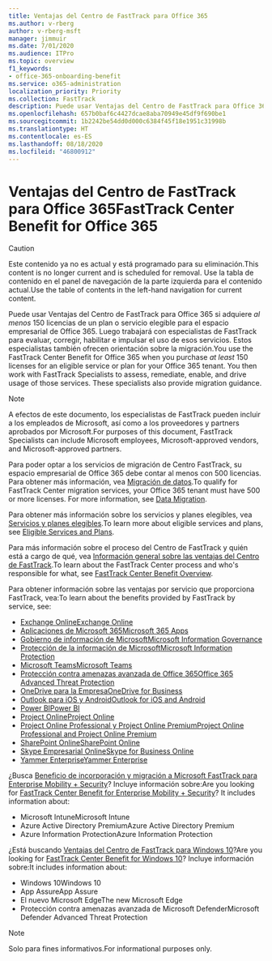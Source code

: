 ```yaml
---
title: Ventajas del Centro de FastTrack para Office 365
ms.author: v-rberg
author: v-rberg-msft
manager: jimmuir
ms.date: 7/01/2020
ms.audience: ITPro
ms.topic: overview
f1_keywords:
- office-365-onboarding-benefit
ms.service: o365-administration
localization_priority: Priority
ms.collection: FastTrack
description: Puede usar Ventajas del Centro de FastTrack para Office 365 si adquiere al menos 150 licencias de un plan o servicio elegible para el espacio empresarial de Office 365. Luego trabajará con especialistas de FastTrack para evaluar, corregir, habilitar e impulsar el uso de esos servicios. Estos especialistas también ofrecen orientación sobre la migración.
ms.openlocfilehash: 657b0baf6c4427dcae8aba70949e45df9f690be1
ms.sourcegitcommit: 1b2242be54dd0d000c6384f45f18e1951c31998b
ms.translationtype: HT
ms.contentlocale: es-ES
ms.lasthandoff: 08/18/2020
ms.locfileid: "46800912"
---
```

# <a name="fasttrack-center-benefit-for-office-365"></a><span data-ttu-id="a26d6-105">Ventajas del Centro de FastTrack para Office 365</span><span class="sxs-lookup"><span data-stu-id="a26d6-105">FastTrack Center Benefit for Office 365</span></span>

> [!CAUTION]
> <span data-ttu-id="a26d6-106">Este contenido ya no es actual y está programado para su eliminación.</span><span class="sxs-lookup"><span data-stu-id="a26d6-106">This content is no longer current and is scheduled for removal.</span></span> <span data-ttu-id="a26d6-107">Use la tabla de contenido en el panel de navegación de la parte izquierda para el contenido actual.</span><span class="sxs-lookup"><span data-stu-id="a26d6-107">Use the table of contents in the left-hand navigation for current content.</span></span>

<span data-ttu-id="a26d6-p103">Puede usar Ventajas del Centro de FastTrack para Office 365 si adquiere *al menos* 150 licencias de un plan o servicio elegible para el espacio empresarial de Office 365. Luego trabajará con especialistas de FastTrack para evaluar, corregir, habilitar e impulsar el uso de esos servicios. Estos especialistas también ofrecen orientación sobre la migración.</span><span class="sxs-lookup"><span data-stu-id="a26d6-p103">You use the FastTrack Center Benefit for Office 365 when you purchase  *at least*  150 licenses for an eligible service or plan for your Office 365 tenant. You then work with FastTrack Specialists to assess, remediate, enable, and drive usage of those services. These specialists also provide migration guidance.</span></span> 
  
> [!NOTE]
> <span data-ttu-id="a26d6-111">A efectos de este documento, los especialistas de FastTrack pueden incluir a los empleados de Microsoft, así como a los proveedores y partners aprobados por Microsoft.</span><span class="sxs-lookup"><span data-stu-id="a26d6-111">For purposes of this document, FastTrack Specialists can include Microsoft employees, Microsoft-approved vendors, and Microsoft-approved partners.</span></span> 
  
<span data-ttu-id="a26d6-p104">Para poder optar a los servicios de migración de Centro FastTrack, su espacio empresarial de Office 365 debe contar al menos con 500 licencias. Para obtener más información, vea [Migración de datos](O365-data-migration.md).</span><span class="sxs-lookup"><span data-stu-id="a26d6-p104">To qualify for FastTrack Center migration services, your Office 365 tenant must have 500 or more licenses. For more information, see [Data Migration](O365-data-migration.md).</span></span>
  
<span data-ttu-id="a26d6-114">Para obtener más información sobre los servicios y planes elegibles, vea [Servicios y planes elegibles](M365-eligible-services-and-plans.md).</span><span class="sxs-lookup"><span data-stu-id="a26d6-114">To learn more about eligible services and plans, see [Eligible Services and Plans](M365-eligible-services-and-plans.md).</span></span>
  
<span data-ttu-id="a26d6-115">Para más información sobre el proceso del Centro de FastTrack y quién está a cargo de qué, vea [Información general sobre las ventajas del Centro de FastTrack](O365-fasttrack-benefit-overview.md).</span><span class="sxs-lookup"><span data-stu-id="a26d6-115">To learn about the FastTrack Center process and who's responsible for what, see [FastTrack Center Benefit Overview](O365-fasttrack-benefit-overview.md).</span></span>

<span data-ttu-id="a26d6-116">Para obtener información sobre las ventajas por servicio que proporciona FastTrack, vea:</span><span class="sxs-lookup"><span data-stu-id="a26d6-116">To learn about the benefits provided by FastTrack by service, see:</span></span>

- [<span data-ttu-id="a26d6-117">Exchange Online</span><span class="sxs-lookup"><span data-stu-id="a26d6-117">Exchange Online</span></span>](O365-fasttrack-responsibilities.md#exchange-online)
- [<span data-ttu-id="a26d6-118">Aplicaciones de Microsoft 365</span><span class="sxs-lookup"><span data-stu-id="a26d6-118">Microsoft 365 Apps</span></span>](O365-fasttrack-responsibilities.md#microsoft-365-apps)
- [<span data-ttu-id="a26d6-119">Gobierno de información de Microsoft</span><span class="sxs-lookup"><span data-stu-id="a26d6-119">Microsoft Information Governance</span></span>](O365-fasttrack-responsibilities.md#microsoft-information-governance)
- [<span data-ttu-id="a26d6-120">Protección de la información de Microsoft</span><span class="sxs-lookup"><span data-stu-id="a26d6-120">Microsoft Information Protection</span></span>](O365-fasttrack-responsibilities.md#microsoft-information-protection)
- [<span data-ttu-id="a26d6-121">Microsoft Teams</span><span class="sxs-lookup"><span data-stu-id="a26d6-121">Microsoft Teams</span></span>](O365-fasttrack-responsibilities.md#microsoft-teams)
- [<span data-ttu-id="a26d6-122">Protección contra amenazas avanzada de Office 365</span><span class="sxs-lookup"><span data-stu-id="a26d6-122">Office 365 Advanced Threat Protection</span></span>](O365-fasttrack-responsibilities.md#office-365-advanced-threat-protection)
- [<span data-ttu-id="a26d6-123">OneDrive para la Empresa</span><span class="sxs-lookup"><span data-stu-id="a26d6-123">OneDrive for Business</span></span>](O365-fasttrack-responsibilities.md#onedrive-for-business)
- [<span data-ttu-id="a26d6-124">Outlook para iOS y Android</span><span class="sxs-lookup"><span data-stu-id="a26d6-124">Outlook for iOS and Android</span></span>](O365-fasttrack-responsibilities.md#outlook-for-ios-and-android)
- [<span data-ttu-id="a26d6-125">Power BI</span><span class="sxs-lookup"><span data-stu-id="a26d6-125">Power BI</span></span>](O365-fasttrack-responsibilities.md#power-bi)
- [<span data-ttu-id="a26d6-126">Project Online</span><span class="sxs-lookup"><span data-stu-id="a26d6-126">Project Online</span></span>](O365-fasttrack-responsibilities.md#project-online)
- [<span data-ttu-id="a26d6-127">Project Online Professional y Project Online Premium</span><span class="sxs-lookup"><span data-stu-id="a26d6-127">Project Online Professional and Project Online Premium</span></span>](O365-fasttrack-responsibilities.md#project-online-professional-and-project-online-premium)
- [<span data-ttu-id="a26d6-128">SharePoint Online</span><span class="sxs-lookup"><span data-stu-id="a26d6-128">SharePoint Online</span></span>](O365-fasttrack-responsibilities.md#sharepoint-online)
- [<span data-ttu-id="a26d6-129">Skype Empresarial Online</span><span class="sxs-lookup"><span data-stu-id="a26d6-129">Skype for Business Online</span></span>](O365-fasttrack-responsibilities.md#skype-for-business-online)
- [<span data-ttu-id="a26d6-130">Yammer Enterprise</span><span class="sxs-lookup"><span data-stu-id="a26d6-130">Yammer Enterprise</span></span>](O365-fasttrack-responsibilities.md#yammer-enterprise)
  
<span data-ttu-id="a26d6-p105">¿Busca [Beneficio de incorporación y migración a Microsoft FastTrack para Enterprise Mobility + Security](EMS-fasttrack-benefit-for-EMS.md)? Incluye información sobre:</span><span class="sxs-lookup"><span data-stu-id="a26d6-p105">Are you looking for [FastTrack Center Benefit for Enterprise Mobility + Security](EMS-fasttrack-benefit-for-EMS.md)? It includes information about:</span></span>
  
- <span data-ttu-id="a26d6-133">Microsoft Intune</span><span class="sxs-lookup"><span data-stu-id="a26d6-133">Microsoft Intune</span></span>
- <span data-ttu-id="a26d6-134">Azure Active Directory Premium</span><span class="sxs-lookup"><span data-stu-id="a26d6-134">Azure Active Directory Premium</span></span> 
- <span data-ttu-id="a26d6-135">Azure Information Protection</span><span class="sxs-lookup"><span data-stu-id="a26d6-135">Azure Information Protection</span></span>

<span data-ttu-id="a26d6-136">¿Está buscando [Ventajas del Centro de FastTrack para Windows 10](Win-10-fasttrack-benefit-for-Windows-10.md)?</span><span class="sxs-lookup"><span data-stu-id="a26d6-136">Are you looking for [FastTrack Center Benefit for Windows 10](Win-10-fasttrack-benefit-for-Windows-10.md)?</span></span> <span data-ttu-id="a26d6-137">Incluye información sobre:</span><span class="sxs-lookup"><span data-stu-id="a26d6-137">It includes information about:</span></span>

- <span data-ttu-id="a26d6-138">Windows 10</span><span class="sxs-lookup"><span data-stu-id="a26d6-138">Windows 10</span></span>
- <span data-ttu-id="a26d6-139">App Assure</span><span class="sxs-lookup"><span data-stu-id="a26d6-139">App Assure</span></span>
- <span data-ttu-id="a26d6-140">El nuevo Microsoft Edge</span><span class="sxs-lookup"><span data-stu-id="a26d6-140">The new Microsoft Edge</span></span>
- <span data-ttu-id="a26d6-141">Protección contra amenazas avanzada de Microsoft Defender</span><span class="sxs-lookup"><span data-stu-id="a26d6-141">Microsoft Defender Advanced Threat Protection</span></span>
    
> [!NOTE]
> <span data-ttu-id="a26d6-142">Solo para fines informativos.</span><span class="sxs-lookup"><span data-stu-id="a26d6-142">For informational purposes only.</span></span> 

